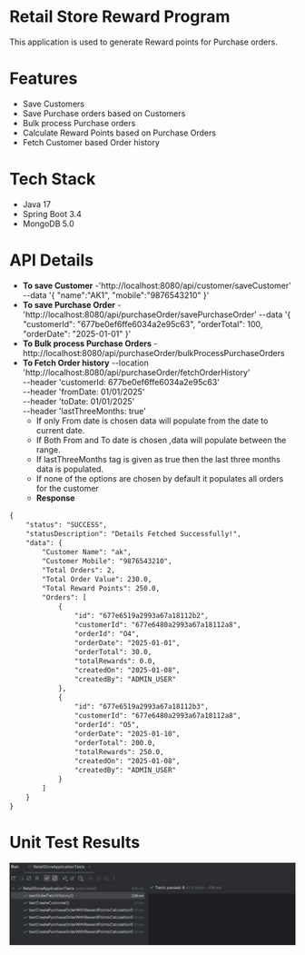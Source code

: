 # Retail Store Reward Program
This application is used to generate Reward points for Purchase orders.

# Features
- Save Customers
- Save Purchase orders based on Customers
- Bulk process Purchase orders
- Calculate Reward Points based on Purchase Orders
- Fetch Customer based Order history

# Tech Stack
- Java 17
- Spring Boot 3.4
- MongoDB 5.0

# API Details
- **To save Customer** -'http://localhost:8080/api/customer/saveCustomer' \
  --data '{
    "name":"AK1",
    "mobile":"9876543210" }'
- **To save Purchase Order** -'http://localhost:8080/api/purchaseOrder/savePurchaseOrder'
    --data '{
    "customerId": "677be0ef6ffe6034a2e95c63",
    "orderTotal": 100,
    "orderDate": "2025-01-01"
  }'  
- **To Bulk process Purchase Orders** -http://localhost:8080/api/purchaseOrder/bulkProcessPurchaseOrders
- **To Fetch Order history** --location 'http://localhost:8080/api/purchaseOrder/fetchOrderHistory' \
      --header 'customerId: 677be0ef6ffe6034a2e95c63' \
      --header 'fromDate: 01/01/2025' \
      --header 'toDate: 01/01/2025' \
      --header 'lastThreeMonths: true'
    - If only From date is chosen data will populate from the date to current date.
    - If Both From and To date is chosen ,data will populate between the range.
    - If lastThreeMonths tag is given as true then the last three months data is populated.
    - If none of the options are chosen by default it populates all orders for the customer
    - **Response**

```
{
    "status": "SUCCESS",
    "statusDescription": "Details Fetched Successfully!",
    "data": {
        "Customer Name": "ak",
        "Customer Mobile": "9876543210",
        "Total Orders": 2,
        "Total Order Value": 230.0,
        "Total Reward Points": 250.0,
        "Orders": [
            {
                "id": "677e6519a2993a67a18112b2",
                "customerId": "677e6480a2993a67a18112a8",
                "orderId": "O4",
                "orderDate": "2025-01-01",
                "orderTotal": 30.0,
                "totalRewards": 0.0,
                "createdOn": "2025-01-08",
                "createdBy": "ADMIN_USER"
            },
            {
                "id": "677e6519a2993a67a18112b3",
                "customerId": "677e6480a2993a67a18112a8",
                "orderId": "O5",
                "orderDate": "2025-01-10",
                "orderTotal": 200.0,
                "totalRewards": 250.0,
                "createdOn": "2025-01-08",
                "createdBy": "ADMIN_USER"
            }
        ]
    }
}
```

# Unit Test Results
![Unit Test Results](https://github.com/Arun-krish/retail-store/blob/master/src/main/resources/testresults/TestResults.png)
